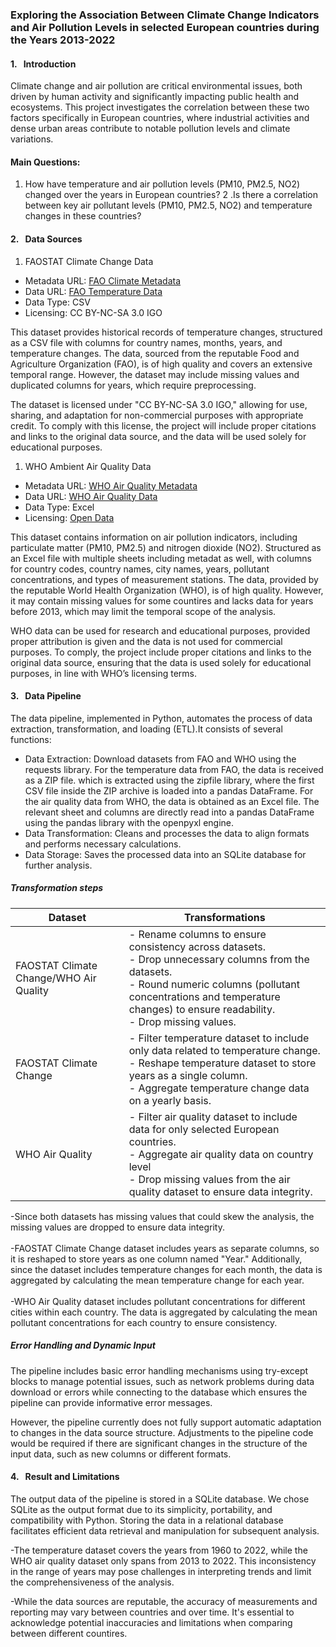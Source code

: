 ### Exploring the Association Between Climate Change Indicators and Air Pollution Levels in selected European countries during the Years 2013-2022

#### 1.&nbsp;&nbsp; Introduction

Climate change and air pollution are critical environmental issues, both driven by human activity and significantly impacting public health and ecosystems. This project investigates the correlation between these two factors specifically in European countries, where industrial activities and dense urban areas contribute to notable pollution levels and climate variations.

#### Main Questions:
1. How have temperature and air pollution levels (PM10, PM2.5, NO2) changed over the years in European countries?
2 .Is there a correlation between key air pollutant levels (PM10, PM2.5, NO2) and temperature changes in these countries?

#### 2.&nbsp;&nbsp; Data Sources

1. FAOSTAT Climate Change Data
- Metadata URL: [FAO Climate Metadata](https://www.fao.org/faostat/en/#data/ET/metadata)
- Data URL: [FAO Temperature Data](https://fenixservices.fao.org/faostat/static/bulkdownloads/Environment_Temperature_change_E_All_Data.zip)
- Data Type: CSV
- Licensing: CC BY-NC-SA 3.0 IGO

This dataset provides historical records of temperature changes, structured as a CSV file with columns for country names, months, years, and temperature changes. The data, sourced from the reputable Food and Agriculture Organization (FAO), is of high quality and covers an extensive temporal range. However, the dataset may include missing values and duplicated columns for years, which require preprocessing.

The dataset is licensed under "CC BY-NC-SA 3.0 IGO," allowing for use, sharing, and adaptation for non-commercial purposes with appropriate credit. To comply with this license, the project will include proper citations and links to the original data source, and the data will be used solely for educational purposes.


1. WHO Ambient Air Quality Data
- Metadata URL: [WHO Air Quality Metadata](https://cdn.who.int/media/docs/default-source/air-pollution-documents/air-quality-and-health/who_ambient_air_quality_database_version_2024_(v6.1).xlsx?sfvrsn=c504c0cd_3&download=true)
- Data URL: [WHO Air Quality Data](https://cdn.who.int/media/docs/default-source/air-pollution-documents/air-quality-and-health/who_ambient_air_quality_database_version_2024_(v6.1).xlsx?sfvrsn=c504c0cd_3&download=true)
- Data Type: Excel
- Licensing: [Open Data](https://www.who.int/about/policies/publishing/copyright)
  
This dataset contains information on air pollution indicators, including particulate matter (PM10, PM2.5) and nitrogen dioxide (NO2). Structured as an Excel file with multiple sheets including metadat as well, with columns for country codes, country names, city names, years, pollutant concentrations, and types of measurement stations. The data, provided by the reputable World Health Organization (WHO), is of high quality. However, it may contain missing values for some countires and lacks data for years before 2013, which may limit the temporal scope of the analysis.

WHO data can be used for research and educational purposes, provided proper attribution is given and the data is not used for commercial purposes. To comply, the project include proper citations and links to the original data source, ensuring that the data is used solely for educational purposes, in line with WHO’s licensing terms.


#### 3.&nbsp;&nbsp; Data Pipeline

The data pipeline, implemented in Python, automates the process of data extraction, transformation, and loading (ETL).It consists of several functions:

- Data Extraction: Download datasets from FAO and WHO using the requests library. For the temperature data from FAO, the data is received as a ZIP file. which is extracted using the zipfile library, where the first CSV file inside the ZIP archive is loaded into a pandas DataFrame. For the air quality data from WHO, the data is obtained as an Excel file. The relevant sheet and columns are directly read into a pandas DataFrame using the pandas library with the openpyxl engine. 
- Data Transformation: Cleans and processes the data to align formats and performs necessary calculations.
- Data Storage: Saves the processed data into an SQLite database for further analysis.

##### Transformation steps

| Dataset                                 | Transformations                                                                                                           |
|-----------------------------------------|----------------------------------------------------------------------------------------------------------------------------|
| FAOSTAT Climate Change/WHO Air Quality | - Rename columns to ensure consistency across datasets.<br>- Drop unnecessary columns from the datasets.<br>- Round numeric columns (pollutant concentrations and temperature changes) to ensure readability.<br>- Drop missing values. |
| FAOSTAT Climate Change                 | - Filter temperature dataset to include only data related to temperature change.<br>- Reshape temperature dataset to store years as a single column.<br>- Aggregate temperature change data on a yearly basis. |
| WHO Air Quality                        | - Filter air quality dataset to include data for only selected European countries.<br>- Aggregate air quality data on country level <br>- Drop missing values from the air quality dataset to ensure data integrity. |


-Since both datasets has missing values that could skew the analysis, the missing values are dropped to ensure data integrity.<br><br>
-FAOSTAT Climate Change dataset includes years as separate columns, so it is reshaped to store years as one column named "Year." Additionally, since the dataset includes temperature changes for each month, the data is aggregated by calculating the mean temperature change for each year.<br><br>
-WHO Air Quality dataset includes pollutant concentrations for different cities within each country. The data is aggregated by calculating the mean pollutant concentrations for each country to ensure consistency.

                  
##### Error Handling and Dynamic Input

The pipeline includes basic error handling mechanisms using try-except blocks to manage potential issues, such as network problems during data download or errors while connecting to the database which ensures the pipeline can provide informative error messages.

However, the pipeline currently does not fully support automatic adaptation to changes in the data source structure. Adjustments to the pipeline code would be required if there are significant changes in the structure of the input data, such as new columns or different formats. 

#### 4.&nbsp;&nbsp;  Result and Limitations 

The output data of the pipeline is stored in a SQLite database. We chose SQLite as the output format due to its simplicity, portability, and compatibility with Python. Storing the data in a relational database facilitates efficient data retrieval and manipulation for subsequent analysis.

-The temperature dataset covers the years from 1960 to 2022, while the WHO air quality dataset only spans from 2013 to 2022. This inconsistency in the range of years may pose challenges in interpreting trends and limit the comprehensiveness of the analysis.

-While the data sources are reputable, the accuracy of measurements and reporting may vary between countries and over time. It's essential to acknowledge potential inaccuracies and limitations when comparing between different countires.






